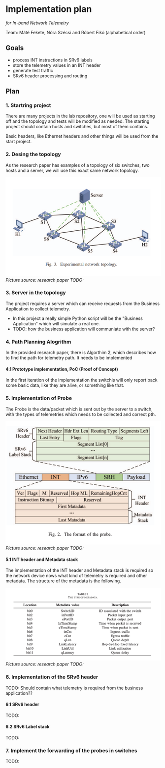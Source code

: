 # Implementation plan
_for In-band Network Telemetry_

Team: Máté Fekete, Nóra Szécsi and Róbert Fikó (alphabetical order)

## Goals
- process INT instructions in SRv6 labels
- store the telemetry values in an INT header
- generate test traffic
- SRv6 header processing and routing

## Plan

### 1. Startring project
There are many projects in the lab repository, one will be used as starting off and the topology and tests will be modified as needed. The starting project should contain hosts and switches, but most of them contains.

Basic headers, like Ethernet headers and other things will be used from the start project.

### 2. Desing the topology
As the research paper has examples of a topology of six switches, two hosts and a server, we will use this exact same network topology. 

![pics/topology.png](pics/topology.png)
_Picture source: research paper TODO:_


### 3. Server in the topology
The project requires a server which can receive requests from the Business Application to collect telemetry.
- In this project a really simple Python script will be the "Business Application" which will simulate a real one.
- TODO: how the business application will communiate with the server?

### 4. Path Planning Alogrithm
In the provided research paper, there is Algorthim 2, which describes how to find the path for telemetry path. It needs to be implemented

#### 4.1 Prototype implementation, PoC (Proof of Concept)
In the first iteration of the implementation the switchis will only report back some basic data, like they are alive, or something like that.

### 5. Implementation of Probe
The Probe is the data/packet which is sent out by the server to a switch, with the types of telemetries which needs to be collected and correct pth.

![pics/probe.png](pics/probe.png)
_Picture source: research paper TODO:_

#### 5.1 INT header and Metadata stack
The implementation of the INT header and Metadata stack is required so the network device nows what kind of telemetry is required and other metadata. The structure of the metadata is the following.

![pics/metadata.png](pics/metadata.png)
_Picture source: research paper TODO:_


### 6. Implementation of the SRv6 header
TODO: Should contain what telemetry is required from the business application??

#### 6.1 SRv6 header
TODO:


#### 6.2 SRv6 Label stack
TODO:


### 7. Implement the forwarding of the probes in switches
 TODO:
